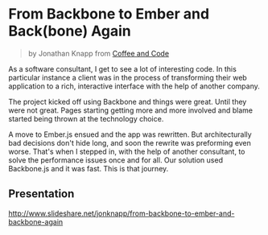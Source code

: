 # From Backbone to Ember and Back(bone) Again
> by Jonathan Knapp from [Coffee and Code](http://coffeeandcode.com)

As a software consultant, I get to see a lot of interesting code. In this
particular instance a client was in the process of transforming their web
application to a rich, interactive interface with the help of another company.

The project kicked off using Backbone and things were great. Until they were
not great. Pages starting getting more and more involved and blame started
being thrown at the technology choice.

A move to Ember.js ensued and the app was rewritten. But architecturally bad
decisions don't hide long, and soon the rewrite was preforming even worse.
That's when I stepped in, with the help of another consultant, to solve the
performance issues once and for all. Our solution used Backbone.js and it
was fast. This is that journey.

## Presentation

http://www.slideshare.net/jonknapp/from-backbone-to-ember-and-backbone-again
